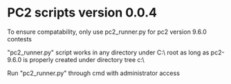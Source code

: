 # PC2 scripts version 0.0.4

To ensure compatability, only use pc2_runner.py for pc2 version 9.6.0 contests

"pc2_runner.py" script works in any directory under C:\ root as long as pc2-9.6.0 is properly created under directory tree c:\

Run "pc2_runner.py" through cmd with administrator access